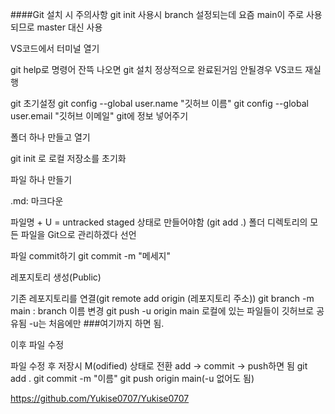 ####Git 설치 시 주의사항
git init 사용시 branch 설정되는데 요즘 main이 주로 사용되므로 master 대신 사용

VS코드에서 터미널 열기

git help로 명령어 잔뜩 나오면 git 설치 정상적으로 완료된거임
안될경우 VS코드 재실행


git 초기설정
git config --global user.name "깃허브 이름"
git config --global user.email "깃허브 이메일"
git에 정보 넣어주기

폴더 하나 만들고 열기

git init 로 로컬 저장소를 초기화

파일 하나 만들기

.md: 마크다운

파일명 + U = untracked
staged 상태로 만들어야함 (git add .)
폴더 디렉토리의 모든 파일을 Git으로 관리하겠다 선언

파일 commit하기
git commit -m "메세지"

레포지토리 생성(Public)

기존 레포지토리를 연결(git remote add origin (레포지토리 주소))
git branch -m main : branch 이름 변경
git push -u origin main 로컬에 있는 파일들이 깃허브로 공유됨
-u는 처음에만
###여기까지 하면 됨.

이후 파일 수정

파일 수정 후 저장시 M(odified) 상태로 전환
add -> commit -> push하면 됨
git add .
git commit -m "이름"
git push origin main(-u 없어도 됨)

<https://github.com/Yukise0707/Yukise0707>